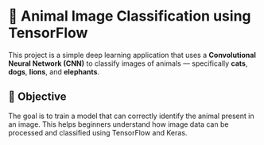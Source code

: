 # 🐾 Animal Image Classification using TensorFlow

This project is a simple deep learning application that uses a **Convolutional Neural Network (CNN)** to classify images of animals — specifically **cats**, **dogs**, **lions**, and **elephants**.

## 🧠 Objective

The goal is to train a model that can correctly identify the animal present in an image. This helps beginners understand how image data can be processed and classified using TensorFlow and Keras.
